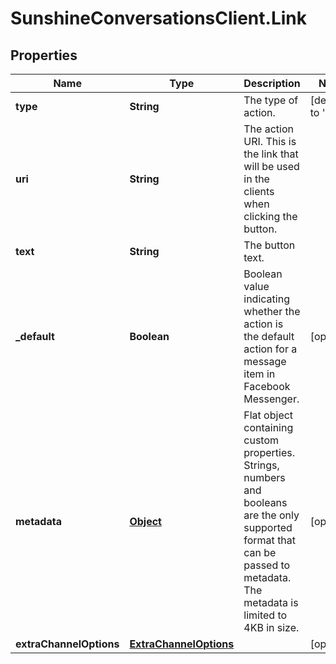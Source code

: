 # SunshineConversationsClient.Link

## Properties

Name | Type | Description | Notes
------------ | ------------- | ------------- | -------------
**type** | **String** | The type of action. | [default to &#39;link&#39;]
**uri** | **String** | The action URI. This is the link that will be used in the clients when clicking the button. | 
**text** | **String** | The button text. | 
**_default** | **Boolean** | Boolean value indicating whether the action is the default action for a message item in Facebook Messenger. | [optional] 
**metadata** | [**Object**](.md) | Flat object containing custom properties. Strings, numbers and booleans  are the only supported format that can be passed to metadata. The metadata is limited to 4KB in size.  | [optional] 
**extraChannelOptions** | [**ExtraChannelOptions**](ExtraChannelOptions.md) |  | [optional] 


